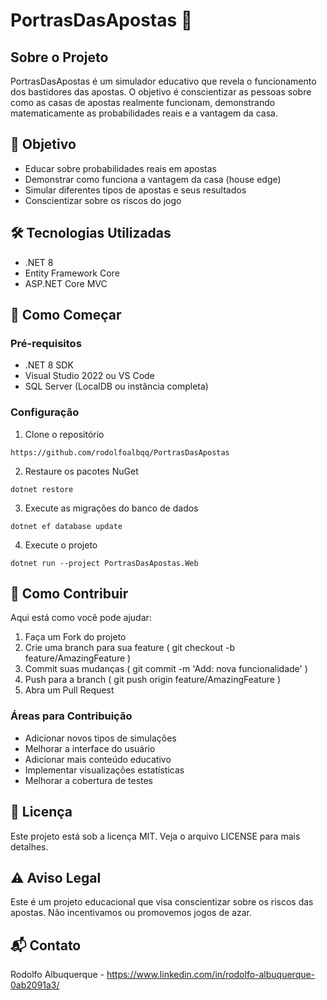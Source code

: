 # PortrasDasApostas 🎲
## Sobre o Projeto
PortrasDasApostas é um simulador educativo que revela o funcionamento dos bastidores das apostas. O objetivo é conscientizar as pessoas sobre como as casas de apostas realmente funcionam, demonstrando matematicamente as probabilidades reais e a vantagem da casa.

## 🎯 Objetivo
- Educar sobre probabilidades reais em apostas
- Demonstrar como funciona a vantagem da casa (house edge)
- Simular diferentes tipos de apostas e seus resultados
- Conscientizar sobre os riscos do jogo
## 🛠️ Tecnologias Utilizadas
- .NET 8
- Entity Framework Core
- ASP.NET Core MVC

## 🚀 Como Começar
### Pré-requisitos
- .NET 8 SDK
- Visual Studio 2022 ou VS Code
- SQL Server (LocalDB ou instância completa)
### Configuração
1. Clone o repositório
```
https://github.com/rodolfoalbqq/PortrasDasApostas
```
2. Restaure os pacotes NuGet
```
dotnet restore
```
3. Execute as migrações do banco de dados
```
dotnet ef database update
```
4. Execute o projeto
```
dotnet run --project PortrasDasApostas.Web
```
## 🤝 Como Contribuir
Aqui está como você pode ajudar:

1. Faça um Fork do projeto
2. Crie uma branch para sua feature ( git checkout -b feature/AmazingFeature )
3. Commit suas mudanças ( git commit -m 'Add: nova funcionalidade' )
4. Push para a branch ( git push origin feature/AmazingFeature )
5. Abra um Pull Request
### Áreas para Contribuição
- Adicionar novos tipos de simulações
- Melhorar a interface do usuário
- Adicionar mais conteúdo educativo
- Implementar visualizações estatísticas
- Melhorar a cobertura de testes
## 📝 Licença
Este projeto está sob a licença MIT. Veja o arquivo LICENSE para mais detalhes.

## ⚠️ Aviso Legal
Este é um projeto educacional que visa conscientizar sobre os riscos das apostas. Não incentivamos ou promovemos jogos de azar.

## 📬 Contato
Rodolfo Albuquerque - https://www.linkedin.com/in/rodolfo-albuquerque-0ab2091a3/
